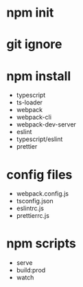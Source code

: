 # npm init

# git ignore

# npm install
 - typescript
 - ts-loader
 - webpack
 - webpack-cli
 - webpack-dev-server
 - eslint
 - typescript/eslint
 - prettier

# config files
 - webpack.config.js
 - tsconfig.json
 - eslintrc.js
 - prettierrc.js


# npm scripts
 - serve
 - build:prod
 - watch

